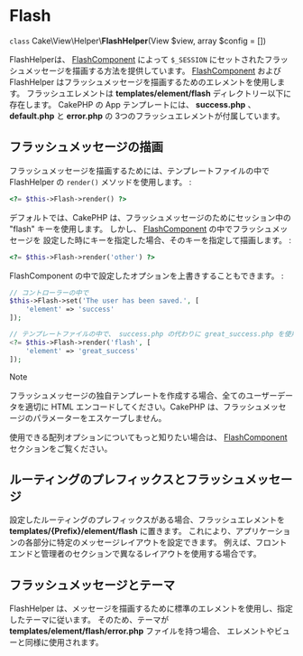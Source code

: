 # Flash

`class` Cake\\View\\Helper\\**FlashHelper**(View $view, array $config = [])

FlashHelperは、 [FlashComponent](../../controllers/components/flash) によって
`$_SESSION` にセットされたフラッシュメッセージを描画する方法を提供しています。
[FlashComponent](../../controllers/components/flash) および
FlashHelper はフラッシュメッセージを描画するためのエレメントを使用します。
フラッシュエレメントは **templates/element/flash** ディレクトリー以下に存在します。
CakePHP の App テンプレートには、 **success.php** 、 **default.php** と **error.php** の
3つのフラッシュエレメントが付属しています。

## フラッシュメッセージの描画

フラッシュメッセージを描画するためには、テンプレートファイルの中で FlashHelper の `render()`
メソッドを使用します。 :

``` php
<?= $this->Flash->render() ?>
```

デフォルトでは、CakePHP は、フラッシュメッセージのためにセッション中の "flash" キーを使用します。
しかし、 [FlashComponent](../../controllers/components/flash) の中でフラッシュメッセージを
設定した時にキーを指定した場合、そのキーを指定して描画します。 :

``` php
<?= $this->Flash->render('other') ?>
```

FlashComponent の中で設定したオプションを上書きすることもできます。 :

``` php
// コントローラーの中で
$this->Flash->set('The user has been saved.', [
    'element' => 'success'
]);

// テンプレートファイルの中で、 success.php の代わりに great_success.php を使用
<?= $this->Flash->render('flash', [
    'element' => 'great_success'
]);
```

> [!NOTE]
> フラッシュメッセージの独自テンプレートを作成する場合、全てのユーザーデータを適切に
> HTML エンコードしてください。CakePHP は、フラッシュメッセージのパラメーターをエスケープしません。

使用できる配列オプションについてもっと知りたい場合は、
[FlashComponent](../../controllers/components/flash) セクションをご覧ください。

## ルーティングのプレフィックスとフラッシュメッセージ

設定したルーティングのプレフィックスがある場合、フラッシュエレメントを
**templates/{Prefix}/element/flash** に置きます。
これにより、アプリケーションの各部分に特定のメッセージレイアウトを設定できます。
例えば、フロントエンドと管理者のセクションで異なるレイアウトを使用する場合です。

## フラッシュメッセージとテーマ

FlashHelper は、メッセージを描画するために標準のエレメントを使用し、指定したテーマに従います。
そのため、テーマが **templates/element/flash/error.php** ファイルを持つ場合、
エレメントやビューと同様に使用されます。
